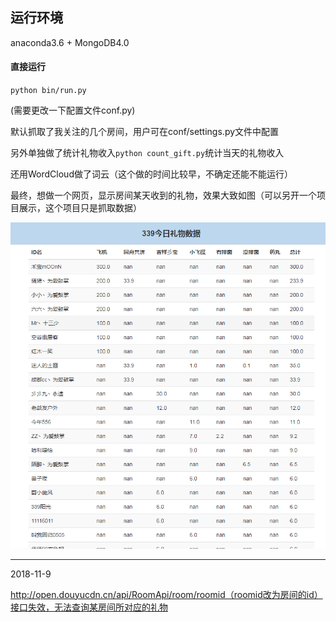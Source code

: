 ## 运行环境

anaconda3.6 + MongoDB4.0



#### 直接运行

`python bin/run.py`

(需要更改一下配置文件conf.py)



默认抓取了我关注的几个房间，用户可在conf/settings.py文件中配置

另外单独做了统计礼物收入`python count_gift.py`统计当天的礼物收入

还用WordCloud做了词云（这个做的时间比较早，不确定还能不能运行）



最终，想做一个网页，显示房间某天收到的礼物，效果大致如图（可以另开一个项目展示，这个项目只是抓取数据）

![TIM截图20181014114445](TIM截图20181014114445.png)



------

2018-11-9

http://open.douyucdn.cn/api/RoomApi/room/roomid（roomid改为房间的id）接口失效，无法查询某房间所对应的礼物